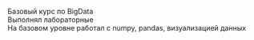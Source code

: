 Базовый курс по BigData  
Выполнял лабораторные  
На базовом уровне работал с numpy, pandas, визуализацией данных  
